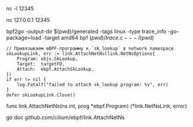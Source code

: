 
nc -l 12345

nc 127.0.0.1 12345

bpf2go -output-dir $(pwd)/generated -tags linux -type trace_info -go-package=load -target amd64 bpf $(pwd)/trace.c -- -I$(pwd)



	// Привязываем eBPF-программу к `sk_lookup` в network namespace
	skLookupLink, err := link.AttachNetNs(link.NetNsOptions{
		Program: objs.SkLookup,
		Target:  targetFD,
		Attach:  ebpf.AttachSkLookup,
	})
	if err != nil {
		log.Fatalf("failed to attach sk_lookup program: %v", err)
	}
	defer skLookupLink.Close()

 func link.AttachNetNs(ns int, prog *ebpf.Program) (*link.NetNsLink, error)



go doc github.com/cilium/ebpf/link.AttachNetNs

